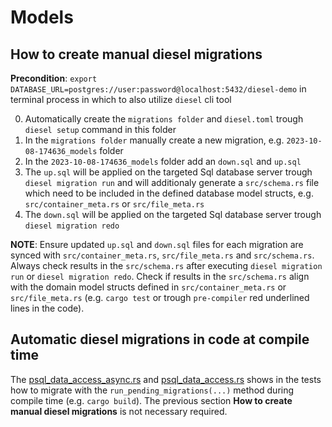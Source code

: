 # Models

## How to create manual diesel migrations

**Precondition**: `export DATABASE_URL=postgres://user:password@localhost:5432/diesel-demo` in terminal process in which to also utilize `diesel` cli tool

0. Automatically create the `migrations folder` and `diesel.toml` trough `diesel setup` command in this folder
1. In the `migrations folder` manually create a new migration, e.g. `2023-10-08-174636_models` folder 
2. In the `2023-10-08-174636_models` folder add an `down.sql` and `up.sql`
3. The `up.sql` will be applied on the targeted Sql database server trough `diesel migration run` and will additionaly generate a `src/schema.rs` file which need to be included in the defined database model structs, e.g. `src/container_meta.rs` or `src/file_meta.rs`
4. The `down.sql` will be applied on the targeted Sql database server trough `diesel migration redo`

**NOTE**: Ensure updated `up.sql` and `down.sql` files for each migration are synced with `src/container_meta.rs`, `src/file_meta.rs` and `src/schema.rs`. Always check results in the `src/schema.rs` after executing `diesel migration run` or `diesel migration redo`. Check if results in the `src/schema.rs` align with the domain model structs defined in `src/container_meta.rs` or `src/file_meta.rs` (e.g. `cargo test` or trough `pre-compiler` red underlined lines in the code). 

## Automatic diesel migrations in code at compile time

The [psql_data_access_async.rs](../../persistence/data_access/src/psql_data_access_async.rs) and [psql_data_access.rs](../../persistence/data_access/src/psql_data_access.rs) shows in the tests how to migrate with the `run_pending_migrations(...)` method during compile time (e.g. `cargo build`). The previous section **How to create manual diesel migrations** is not necessary required.